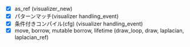 - [x] as_ref (visualizer_new)
- [x] パターンマッチ(visualizer handling_event)
- [x] 条件付きコンパイル(cfg) (visualizer handling_event)
- [x] move, borrow, mutable borrow, lifetime (draw_loop, draw, laplacian, laplacian_ref)
